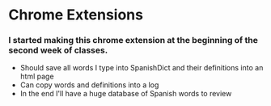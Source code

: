 # Chrome Extensions

### I started making this chrome extension at the beginning of the second week of classes. 
 - Should save all words I type into SpanishDict and their definitions into an html page
 - Can copy words and definitions into a log
 - In the end I'll have a huge database of Spanish words to review